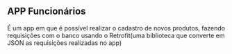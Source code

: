 ## APP Funcionários ##
É um app em que é possível realizar o cadastro de novos produtos, fazendo requisições com o banco usando o Retrofit(uma biblioteca que converte em JSON as requisições realizadas no app)
